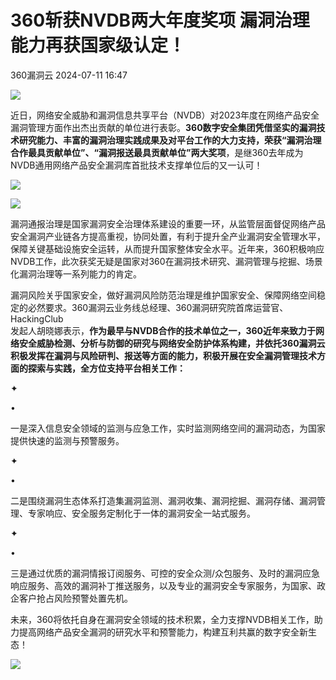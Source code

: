 #  360斩获NVDB两大年度奖项 漏洞治理能力再获国家级认定！   
 360漏洞云   2024-07-11 16:47  
  
![](https://mmbiz.qpic.cn/mmbiz_gif/ibNDXshVhQuv4UFiaqdVdX9Ab806vwjS5WChwxv2FOOdic5RZFFmw6icSxiaz6OhJRE3zSTV9GhhmZNapLnianibxl6Lg/640?wx_fmt=gif "")  
  
  
近日，网络安全威胁和漏洞信息共享平台（NVDB）对2023年度在网络产品安全漏洞管理方面作出杰出贡献的单位进行表彰。**360数字安全集团凭借坚实的漏洞技术研究能力、丰富的漏洞治理实践成果及对平台工作的大力支持，荣获“漏洞治理合作最具贡献单位”、“漏洞报送最具贡献单位”两大奖项**，是继360去年成为NVDB通用网络产品安全漏洞库首批技术支撑单位后的又一认可！  
  
  
![](https://mmbiz.qpic.cn/sz_mmbiz_png/pLEuriaaPnU0f1hKfYbLSFqibzJgNa6ibPssb0LpBgCFq02DZJ4lMzqqONo9QnYhFFfSKuPdbZ5ZSce1w4dvrAJkA/640?wx_fmt=other&from=appmsg&tp=webp&wxfrom=5&wx_lazy=1&wx_co=1 "")  
  
  
![](https://mmbiz.qpic.cn/sz_mmbiz_png/pLEuriaaPnU0f1hKfYbLSFqibzJgNa6ibPsLM6WSqE7DlzpVY2SgeKIy13zglDECnK63R0znSvpMapkiacNcZAMBoQ/640?wx_fmt=other&from=appmsg&tp=webp&wxfrom=5&wx_lazy=1&wx_co=1 "")  
  
  
  
  
  
漏洞通报治理是国家漏洞安全治理体系建设的重要一环，从监管层面督促网络产品安全漏洞产业链各方提高重视，协同处置，有利于提升全产业漏洞安全管理水平，保障关键基础设施安全运转，从而提升国家整体安全水平。近年来，360积极响应NVDB工作，此次获奖无疑是国家对360在漏洞技术研究、漏洞管理与挖掘、场景化漏洞治理等一系列能力的肯定。  
  
  
漏洞风险关乎国家安全，做好漏洞风险防范治理是维护国家安全、保障网络空间稳定的必然要求。360漏洞云业务线总经理、360漏洞研究院首席运营官、  
HackingClub  
发起人胡晓娜表示，**作为最早与NVDB合作的技术单位之一，360近年来致力于网络安全威胁检测、分析与防御的研究与网络安全防护体系构建，并依托360漏洞云积极发挥在漏洞与风险研判、报送等方面的能力，积极开展在安全漏洞管理技术方面的探索与实践，全方位支持平台相关工作：**  
  
  
✦  
  
•  
  
一是深入信息安全领域的监测与应急工作，实时监测网络空间的漏洞动态，为国家提供快速的监测与预警服务。  
  
✦  
  
•  
  
二是围绕漏洞生态体系打造集漏洞监测、漏洞收集、漏洞挖掘、漏洞存储、漏洞管理、专家响应、安全服务定制化于一体的漏洞安全一站式服务。  
  
✦  
  
•  
  
三是通过优质的漏洞情报订阅服务、可控的安全众测/众包服务、及时的漏洞应急响应服务、高效的漏洞补丁推送服务，以及专业的漏洞安全专家服务，为国家、政企客户抢占风险预警处置先机。  
  
  
未来，360将依托自身在漏洞安全领域的技术积累，全力支撑NVDB相关工作，助力提高网络产品安全漏洞的研究水平和预警能力，构建互利共赢的数字安全新生态！  
  
  
![](https://mmbiz.qpic.cn/mmbiz_jpg/ibNDXshVhQuulpOBruNes9CBuKycVXzEPkYHqz1ic4ScC2vAAP4HIzbwvGyNJUA4oWMM82PtPL9YFURPxPdH6OTg/640?wx_fmt=jpeg "")  
  

